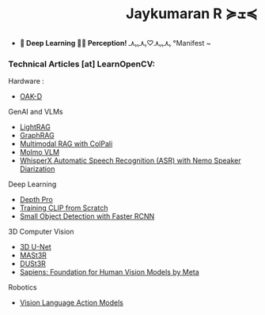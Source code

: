 
<h1 align="right">Jaykumaran R ≽ܫ≼</h1>

<!-- <img align = "right" alt="Coding" width="400" src="https://s.yimg.com/ny/api/res/1.2/SgbY9M0ED4pTGQ7U6MaEnw--/YXBwaWQ9aGlnaGxhbmRlcjt3PTcwNTtoPTM5NztjZj13ZWJw/https://s.yimg.com/os/creatr-uploaded-images/2023-06/fff63b50-0943-11ee-a9dd-649a2dab66a0"> -->

<p align="left"> <a href="https://twitter.com/" target="blank"><img src="https://img.shields.io/twitter/follow/?logo=twitter&style=for-the-badge" alt="" /></a> </p>

- **💙 Deep Learning 🐬🌊 Perception!** ﮩ٨ـﮩﮩ٨ـ♡ﮩ٨ـﮩﮩ٨ـ
°Manifest ~


### Technical Articles [at] LearnOpenCV:

Hardware :
- [OAK-D](https://learnopencv.com/object-detection-on-edge-device/)

GenAI and VLMs
- [LightRAG](https://learnopencv.com/lightrag/)
- [GraphRAG](https://learnopencv.com/author/jayakumaran/)
- [Multimodal RAG with ColPali](https://learnopencv.com/multimodal-rag-with-colpali/)
- [Molmo VLM](https://learnopencv.com/molmo-vlm/)
- [WhisperX Automatic Speech Recognition (ASR) with Nemo Speaker Diarization](https://learnopencv.com/automatic-speech-recognition/)

Deep Learning
- [Depth Pro](https://learnopencv.com/dust3r-geometric-3d-vision/)
- [Training CLIP from Scratch](https://learnopencv.com/clip-model/)
- [Small Object Detection with Faster RCNN](https://learnopencv.com/fine-tuning-faster-r-cnn/)

3D Computer Vision
- [3D U-Net](https://learnopencv.com/3d-u-net-brats/)
- [MASt3R](https://learnopencv.com/mast3r-sfm-grounding-image-matching-3d/)
- [DUSt3R](https://learnopencv.com/dust3r-geometric-3d-vision/)
- [Sapiens: Foundation for Human Vision Models by Meta](https://learnopencv.com/sapiens-human-vision-models/)
  
Robotics
- [Vision Language Action Models](https://learnopencv.com/vision-language-action-models-lerobot-policy/)

<!-- <img src="https://freight.cargo.site/t/original/i/38fa54e0c4e7d757054252850f4f5ea41e702d9fbaec5b9763d7781f57e79c7f/SylviaBoomerYang_helloworld4.gif" > -->
<!-- <p align="center">
  <a href="https://jaykumaran.io">
    <img src="https://freight.cargo.site/t/original/i/38fa54e0c4e7d757054252850f4f5ea41e702d9fbaec5b9763d7781f57e79c7f/SylviaBoomerYang_helloworld4.gif" alt="MasterHead">
  </a>
</p> -->



